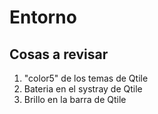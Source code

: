 # Entorno

## Cosas a revisar
1. "color5" de los temas de Qtile
2. Bateria en el systray de Qtile
3. Brillo en la barra de Qtile
